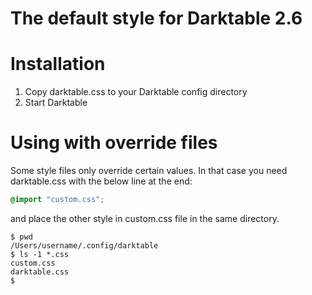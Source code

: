The default style for Darktable 2.6
===


Installation
==
1. Copy darktable.css to your Darktable config directory
1. Start Darktable

Using with override files
==

Some style files only override certain values.
In that case you need darktable.css with the below line at the end:
```css
@import "custom.css";
```
and place the other style in custom.css file in the same directory.
```shell
$ pwd
/Users/username/.config/darktable
$ ls -1 *.css 
custom.css
darktable.css
$
```